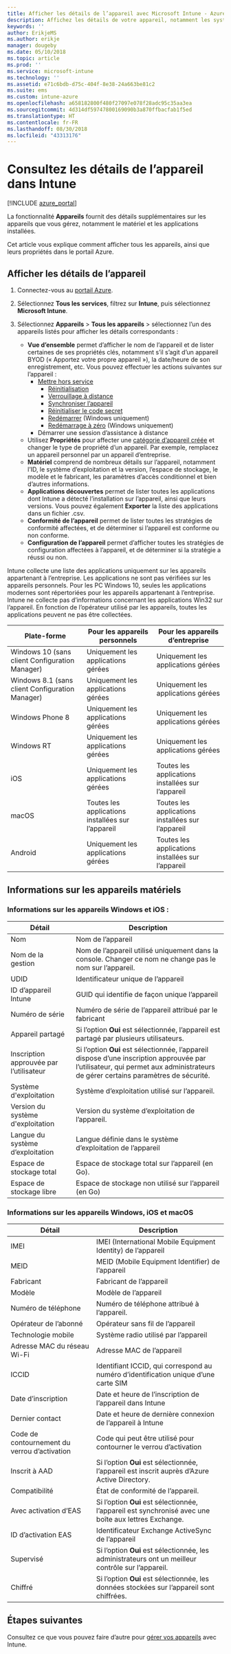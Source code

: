 ```yaml
---
title: Afficher les détails de l’appareil avec Microsoft Intune - Azure | Microsoft Docs
description: Affichez les détails de votre appareil, notamment les systèmes d’exploitation, l’espace de stockage, le fabricant et le modèle. Obtenez une liste des applications installées, vérifiez les stratégies de conformité et configurez TeamViewer avec Microsoft Intune dans Azure. Identique à l’affichage de l’inventaire des appareils gérés.
keywords: ''
author: ErikjeMS
ms.author: erikje
manager: dougeby
ms.date: 05/10/2018
ms.topic: article
ms.prod: ''
ms.service: microsoft-intune
ms.technology: ''
ms.assetid: e71c6bdb-d75c-404f-8e38-24a663be81c2
ms.suite: ems
ms.custom: intune-azure
ms.openlocfilehash: a658182800f480f27097e078f28adc95c35aa3ea
ms.sourcegitcommit: 4d314df59747800169090b3a870ffbacfab1f5ed
ms.translationtype: HT
ms.contentlocale: fr-FR
ms.lasthandoff: 08/30/2018
ms.locfileid: "43313176"
---
```

# <a name="see-device-details-in-intune"></a>Consultez les détails de l’appareil dans Intune

[!INCLUDE [azure_portal](./includes/azure_portal.md)]

La fonctionnalité **Appareils** fournit des détails supplémentaires sur les appareils que vous gérez, notamment le matériel et les applications installées.

Cet article vous explique comment afficher tous les appareils, ainsi que leurs propriétés dans le portail Azure.

## <a name="view-the-device-details"></a>Afficher les détails de l’appareil

1. Connectez-vous au [portail Azure](https://portal.azure.com).
2. Sélectionnez **Tous les services**, filtrez sur **Intune**, puis sélectionnez **Microsoft Intune**.
3. Sélectionnez **Appareils** > **Tous les appareils** > sélectionnez l’un des appareils listés pour afficher les détails correspondants :

   - **Vue d’ensemble** permet d’afficher le nom de l’appareil et de lister certaines de ses propriétés clés, notamment s’il s’agit d’un appareil BYOD (« Apportez votre propre appareil »), la date/heure de son enregistrement, etc. Vous pouvez effectuer les actions suivantes sur l’appareil :
      - [Mettre hors service](devices-wipe.md#retire)
        - [Réinitialisation](devices-wipe.md#wipe)
        - [Verrouillage à distance](device-remote-lock.md)
        - [Synchroniser l’appareil](device-sync.md)
        - [Réinitialiser le code secret](device-passcode-reset.md)
        - [Redémarrer](device-restart.md) (Windows uniquement)
        - [Redémarrage à zéro](device-fresh-start.md) (Windows uniquement)
     - Démarrer une session d’assistance à distance
   - Utilisez **Propriétés** pour affecter une [catégorie d’appareil créée](device-group-mapping.md) et changer le type de propriété d’un appareil. Par exemple, remplacez un appareil personnel par un appareil d’entreprise.
   - **Matériel** comprend de nombreux détails sur l’appareil, notamment l’ID, le système d’exploitation et la version, l’espace de stockage, le modèle et le fabricant, les paramètres d’accès conditionnel et bien d’autres informations.
   - **Applications découvertes** permet de lister toutes les applications dont Intune a détecté l’installation sur l’appareil, ainsi que leurs versions. Vous pouvez également **Exporter** la liste des applications dans un fichier .csv.
   - **Conformité de l’appareil** permet de lister toutes les stratégies de conformité affectées, et de déterminer si l’appareil est conforme ou non conforme.
   - **Configuration de l’appareil** permet d’afficher toutes les stratégies de configuration affectées à l’appareil, et de déterminer si la stratégie a réussi ou non.

Intune collecte une liste des applications uniquement sur les appareils appartenant à l’entreprise. Les applications ne sont pas vérifiées sur les appareils personnels. Pour les PC Windows 10, seules les applications modernes sont répertoriées pour les appareils appartenant à l’entreprise. Intune ne collecte pas d’informations concernant les applications Win32 sur l’appareil. En fonction de l’opérateur utilisé par les appareils, toutes les applications peuvent ne pas être collectées.

|Plate-forme|Pour les appareils personnels|Pour les appareils d’entreprise|  
|--------------|---------------------------------|--------------------------------|  
|Windows 10 (sans client Configuration Manager)|Uniquement les applications gérées|Uniquement les applications gérées|
|Windows 8.1 (sans client Configuration Manager)|Uniquement les applications gérées|Uniquement les applications gérées|  
|Windows Phone 8|Uniquement les applications gérées|Uniquement les applications gérées|  
|Windows RT|Uniquement les applications gérées|Uniquement les applications gérées|  
|iOS|Uniquement les applications gérées|Toutes les applications installées sur l’appareil|
|macOS|Toutes les applications installées sur l’appareil|Toutes les applications installées sur l’appareil|  
|Android|Uniquement les applications gérées|Toutes les applications installées sur l’appareil|  

## <a name="hardware-device-details"></a>Informations sur les appareils matériels

### <a name="windows-and-ios-device-details"></a>Informations sur les appareils Windows et iOS :
|Détail|Description|  
|--------------|----------------------|  
|Nom|Nom de l’appareil|
|Nom de la gestion|Nom de l’appareil utilisé uniquement dans la console. Changer ce nom ne change pas le nom sur l’appareil.|
|UDID|Identificateur unique de l’appareil|
|ID d’appareil Intune|GUID qui identifie de façon unique l’appareil|
|Numéro de série|Numéro de série de l’appareil attribué par le fabricant|
|Appareil partagé|Si l’option **Oui** est sélectionnée, l’appareil est partagé par plusieurs utilisateurs.|
|Inscription approuvée par l’utilisateur|Si l’option **Oui** est sélectionnée, l’appareil dispose d’une inscription approuvée par l’utilisateur, qui permet aux administrateurs de gérer certains paramètres de sécurité.|
|Système d'exploitation|Système d’exploitation utilisé sur l’appareil.|
|Version du système d'exploitation|Version du système d’exploitation de l’appareil.|
|Langue du système d’exploitation|Langue définie dans le système d’exploitation de l’appareil|
|Espace de stockage total|Espace de stockage total sur l’appareil (en Go).|
|Espace de stockage libre|Espace de stockage non utilisé sur l’appareil (en Go)|


### <a name="windows-ios-and-macos-device-details"></a>Informations sur les appareils Windows, iOS et macOS
|Détail|Description|  
|--------------|----------------------|  
|IMEI|IMEI (International Mobile Equipment Identity) de l’appareil|
|MEID|MEID (Mobile Equipment Identifier) de l’appareil|
|Fabricant|Fabricant de l’appareil|
|Modèle|Modèle de l’appareil|
|Numéro de téléphone|Numéro de téléphone attribué à l’appareil.|
|Opérateur de l’abonné|Opérateur sans fil de l’appareil|
|Technologie mobile|Système radio utilisé par l’appareil|
|Adresse MAC du réseau Wi-Fi|Adresse MAC de l’appareil|
|ICCID|Identifiant ICCID, qui correspond au numéro d’identification unique d’une carte SIM|
|Date d’inscription|Date et heure de l’inscription de l’appareil dans Intune|
|Dernier contact|Date et heure de dernière connexion de l’appareil à Intune|
|Code de contournement du verrou d’activation|Code qui peut être utilisé pour contourner le verrou d’activation|
|Inscrit à AAD|Si l’option **Oui** est sélectionnée, l’appareil est inscrit auprès d’Azure Active Directory.|
|Compatibilité|État de conformité de l’appareil.|
|Avec activation d’EAS|Si l’option **Oui** est sélectionnée, l’appareil est synchronisé avec une boîte aux lettres Exchange.|
|ID d’activation EAS|Identificateur Exchange ActiveSync de l’appareil|
|Supervisé|Si l’option **Oui** est sélectionnée, les administrateurs ont un meilleur contrôle sur l’appareil.|
|Chiffré|Si l’option **Oui** est sélectionnée, les données stockées sur l’appareil sont chiffrées.|



## <a name="next-steps"></a>Étapes suivantes
Consultez ce que vous pouvez faire d’autre pour [gérer vos appareils](device-management.md) avec Intune.